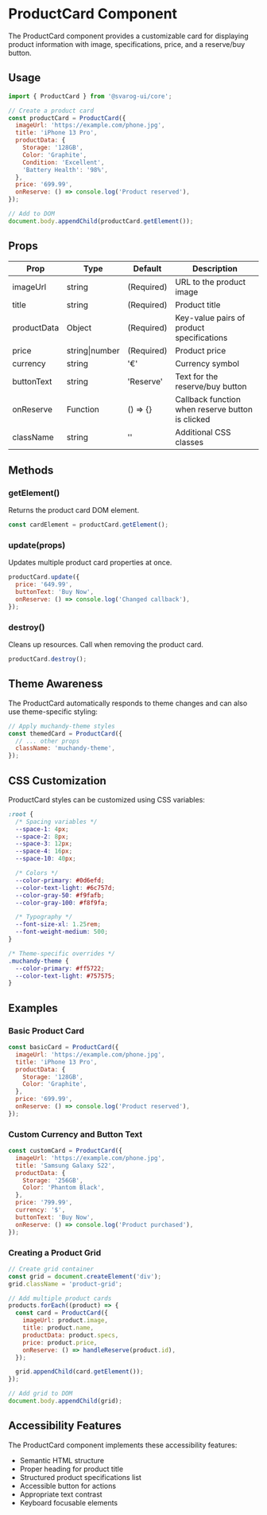# ProductCard Component

The ProductCard component provides a customizable card for displaying product information with image, specifications, price, and a reserve/buy button.

## Usage

```javascript
import { ProductCard } from '@svarog-ui/core';

// Create a product card
const productCard = ProductCard({
  imageUrl: 'https://example.com/phone.jpg',
  title: 'iPhone 13 Pro',
  productData: {
    Storage: '128GB',
    Color: 'Graphite',
    Condition: 'Excellent',
    'Battery Health': '98%',
  },
  price: '699.99',
  onReserve: () => console.log('Product reserved'),
});

// Add to DOM
document.body.appendChild(productCard.getElement());
```

## Props

| Prop        | Type           | Default    | Description                                      |
| ----------- | -------------- | ---------- | ------------------------------------------------ |
| imageUrl    | string         | (Required) | URL to the product image                         |
| title       | string         | (Required) | Product title                                    |
| productData | Object         | (Required) | Key-value pairs of product specifications        |
| price       | string\|number | (Required) | Product price                                    |
| currency    | string         | '€'        | Currency symbol                                  |
| buttonText  | string         | 'Reserve'  | Text for the reserve/buy button                  |
| onReserve   | Function       | () => {}   | Callback function when reserve button is clicked |
| className   | string         | ''         | Additional CSS classes                           |

## Methods

### getElement()

Returns the product card DOM element.

```javascript
const cardElement = productCard.getElement();
```

### update(props)

Updates multiple product card properties at once.

```javascript
productCard.update({
  price: '649.99',
  buttonText: 'Buy Now',
  onReserve: () => console.log('Changed callback'),
});
```

### destroy()

Cleans up resources. Call when removing the product card.

```javascript
productCard.destroy();
```

## Theme Awareness

The ProductCard automatically responds to theme changes and can also use theme-specific styling:

```javascript
// Apply muchandy-theme styles
const themedCard = ProductCard({
  // ... other props
  className: 'muchandy-theme',
});
```

## CSS Customization

ProductCard styles can be customized using CSS variables:

```css
:root {
  /* Spacing variables */
  --space-1: 4px;
  --space-2: 8px;
  --space-3: 12px;
  --space-4: 16px;
  --space-10: 40px;

  /* Colors */
  --color-primary: #0d6efd;
  --color-text-light: #6c757d;
  --color-gray-50: #f9fafb;
  --color-gray-100: #f8f9fa;

  /* Typography */
  --font-size-xl: 1.25rem;
  --font-weight-medium: 500;
}

/* Theme-specific overrides */
.muchandy-theme {
  --color-primary: #ff5722;
  --color-text-light: #757575;
}
```

## Examples

### Basic Product Card

```javascript
const basicCard = ProductCard({
  imageUrl: 'https://example.com/phone.jpg',
  title: 'iPhone 13 Pro',
  productData: {
    Storage: '128GB',
    Color: 'Graphite',
  },
  price: '699.99',
  onReserve: () => console.log('Product reserved'),
});
```

### Custom Currency and Button Text

```javascript
const customCard = ProductCard({
  imageUrl: 'https://example.com/phone.jpg',
  title: 'Samsung Galaxy S22',
  productData: {
    Storage: '256GB',
    Color: 'Phantom Black',
  },
  price: '799.99',
  currency: '$',
  buttonText: 'Buy Now',
  onReserve: () => console.log('Product purchased'),
});
```

### Creating a Product Grid

```javascript
// Create grid container
const grid = document.createElement('div');
grid.className = 'product-grid';

// Add multiple product cards
products.forEach((product) => {
  const card = ProductCard({
    imageUrl: product.image,
    title: product.name,
    productData: product.specs,
    price: product.price,
    onReserve: () => handleReserve(product.id),
  });

  grid.appendChild(card.getElement());
});

// Add grid to DOM
document.body.appendChild(grid);
```

## Accessibility Features

The ProductCard component implements these accessibility features:

- Semantic HTML structure
- Proper heading for product title
- Structured product specifications list
- Accessible button for actions
- Appropriate text contrast
- Keyboard focusable elements
